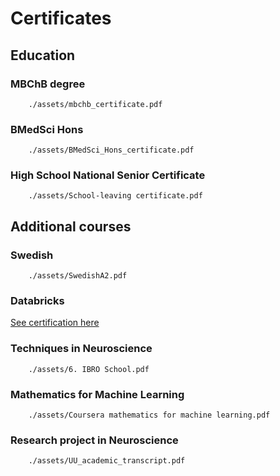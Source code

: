 # Certificates

## Education

### MBChB degree

```pdf
	./assets/mbchb_certificate.pdf
```

### BMedSci Hons
```pdf
	./assets/BMedSci_Hons_certificate.pdf
```

### High School National Senior Certificate
```pdf
	./assets/School-leaving certificate.pdf
```

## Additional courses

### Swedish
```pdf
	./assets/SwedishA2.pdf
```

### Databricks

[See certification here](https://credentials.databricks.com/6de281a7-187e-424c-99c5-e7d666d42ab8#gs.40m5f1)

### Techniques in Neuroscience

```pdf
	./assets/6. IBRO School.pdf
```

### Mathematics for Machine Learning

```pdf
	./assets/Coursera mathematics for machine learning.pdf
```

### Research project in Neuroscience

```pdf
	./assets/UU_academic_transcript.pdf
```
